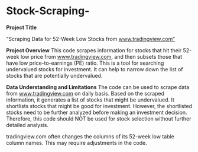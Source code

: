 # Stock-Scraping-

**Project Title**

“Scraping Data for 52-Week Low Stocks from www.tradingview.com”

**Project Overview**
This code scrapes information for stocks that hit their 52-week low price from www.tradingview.com, and then subsets those that have low price-to-earnings (PE) ratio. This is a tool for searching undervalued stocks for investment. It can help to narrow down the list of stocks that are potentially undervalued. 

**Data Understanding and Limitations**
The code can be used to scrape data from www.tradingview.com on daily basis. Based on the scraped information, it generates a list of stocks that might be undervalued. It shortlists stocks that might be good for investment. However, the shortlisted stocks need to be further analyzed before making an investment decision.
Therefore, this code should NOT be used for stock selection without further detailed analysis.
 
tradingview.com often changes the columns of its 52-week low table column names. This may require adjustments in the code. 
